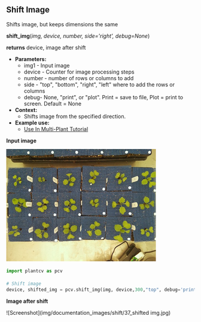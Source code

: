 ## Shift Image

Shifts image, but keeps dimensions the same

**shift_img**(*img, device, number, side='right', debug=None*)

**returns** device, image after shift

- **Parameters:**
    - img1 - Input image
    - device - Counter for image processing steps
    - number - number of rows or columns to add
    - side - "top", "bottom", "right", "left" where to add the rows or columns
    - debug- None, "print", or "plot". Print = save to file, Plot = print to screen. Default = None
- **Context:**
    - Shifts image from the specified direction.
- **Example use:**
    - [Use In Multi-Plant Tutorial](multi-plant_tutorial.md)
    
**Input image**

![Screenshot](img/documentation_images/shift/36_whitebalance.jpg)

```python
import plantcv as pcv

# Shift image
device, shifted_img = pcv.shift_img(img, device,300,"top", debug='print')
```

**Image after shift**

![Screenshot](img/documentation_images/shift/37_shifted img.jpg)
